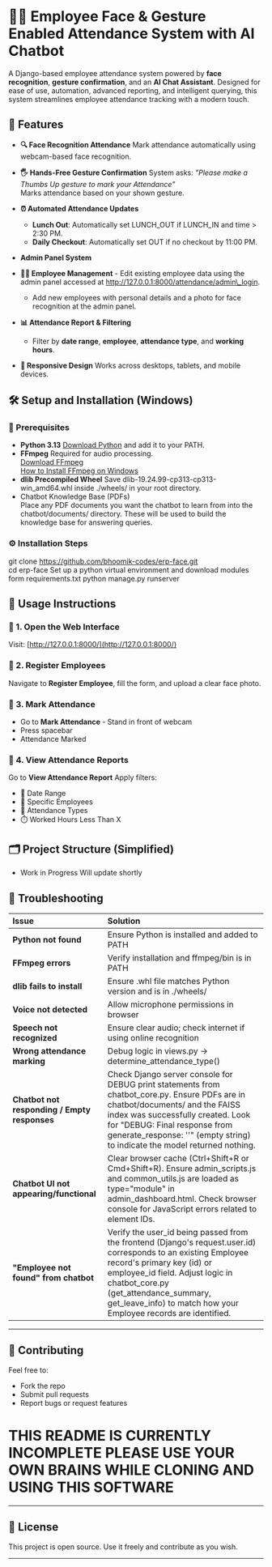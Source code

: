 # **🧑‍💼 Employee Face & Gesture Enabled Attendance System with AI Chatbot**

A Django-based employee attendance system powered by **face recognition**, **gesture confirmation**, and an **AI Chat Assistant**. Designed for ease of use, automation, advanced reporting, and intelligent querying, this system streamlines employee attendance tracking with a modern touch.

## **🚀 Features**

* **🔍 Face Recognition Attendance** Mark attendance automatically using webcam-based face recognition.  
* **🖐️ Hands-Free Gesture Confirmation** System asks: *"Please make a Thumbs Up gesture to mark your Attendance"*  
  Marks attendance based on your shown gesture.  
* **⏰ Automated Attendance Updates**  
  * **Lunch Out**: Automatically set LUNCH\_OUT if LUNCH\_IN and time \> 2:30 PM.  
  * **Daily Checkout**: Automatically set OUT if no checkout by 11:00 PM.

* **Admin Panel System**  
* **👨‍💼 Employee Management** \- Edit existing employee data using the admin panel accessed at http://127.0.0.1:8000/attendance/admin\_login.  
  * Add new employees with personal details and a photo for face recognition at the admin panel.  
* **📊 Attendance Report & Filtering**  
  * Filter by **date range**, **employee**, **attendance type**, and **working hours**.  
* **📱 Responsive Design** Works across desktops, tablets, and mobile devices.

## **🛠️ Setup and Installation (Windows)**

### **🔗 Prerequisites**

* **Python 3.13** [Download Python](https://www.python.org/downloads/) and add it to your PATH.  
* **FFmpeg** Required for audio processing.  
  [Download FFmpeg](https://ffmpeg.org/download.html)  
  [How to Install FFmpeg on Windows](https://www.geeksforgeeks.org/how-to-install-ffmpeg-on-windows/)  
* **dlib Precompiled Wheel** Save dlib-19.24.99-cp313-cp313-win\_amd64.whl inside ./wheels/ in your root directory.  
* Chatbot Knowledge Base (PDFs)  
  Place any PDF documents you want the chatbot to learn from into the chatbot/documents/ directory. These will be used to build the knowledge base for answering queries.

### **⚙️ Installation Steps**

git clone https://github.com/bhoomik-codes/erp-face.git  
cd erp-face
Set up a python virtual environment and download modules form requirements.txt
python manage.py runserver

## **🧪 Usage Instructions**

### **🔹 1\. Open the Web Interface**

Visit: [http://127.0.0.1:8000/](http://127.0.0.1:8000/)

### **🔹 2\. Register Employees**

Navigate to **Register Employee**, fill the form, and upload a clear face photo.

### **🔹 3\. Mark Attendance**

* Go to **Mark Attendance** \- Stand in front of webcam
* Press spacebar
* Attendance Marked

### **🔹 4\. View Attendance Reports**

Go to **View Attendance Report** Apply filters:

* 📅 Date Range  
* 🧑 Specific Employees  
* 📍 Attendance Types  
* ⏱️ Worked Hours Less Than X

## **🗂️ Project Structure (Simplified)**

* Work in Progress Will update shortly

## **🧯 Troubleshooting**

| Issue                                         | Solution |
|:----------------------------------------------| :---- |
| **Python not found**                          | Ensure Python is installed and added to PATH |
| **FFmpeg errors**                             | Verify installation and ffmpeg/bin is in PATH |
| **dlib fails to install**                     | Ensure .whl file matches Python version and is in ./wheels/ |
| **Voice not detected**                        | Allow microphone permissions in browser |
| **Speech not recognized**                     | Ensure clear audio; check internet if using online recognition |
| **Wrong attendance marking**                  | Debug logic in views.py → determine\_attendance\_type() |
| **Chatbot not responding / Empty responses**  | Check Django server console for DEBUG print statements from chatbot\_core.py. Ensure PDFs are in chatbot/documents/ and the FAISS index was successfully created. Look for "DEBUG: Final response from generate\_response: ''" (empty string) to indicate the model returned nothing. |
| **Chatbot UI not appearing/functional**       | Clear browser cache (Ctrl+Shift+R or Cmd+Shift+R). Ensure admin\_scripts.js and common\_utils.js are loaded as type="module" in admin\_dashboard.html. Check browser console for JavaScript errors related to element IDs. |
| **"Employee not found" from chatbot**         | Verify the user\_id being passed from the frontend (Django's request.user.id) corresponds to an existing Employee record's primary key (id) or employee\_id field. Adjust logic in chatbot\_core.py (get\_attendance\_summary, get\_leave\_info) to match how your Employee records are identified. |

---

## 🤝 Contributing

Feel free to:
- Fork the repo
- Submit pull requests
- Report bugs or request features


# THIS README IS CURRENTLY INCOMPLETE PLEASE USE YOUR OWN BRAINS WHILE CLONING AND USING THIS SOFTWARE

---

## 📜 License

This project is open source. Use it freely and contribute as you wish.

---
